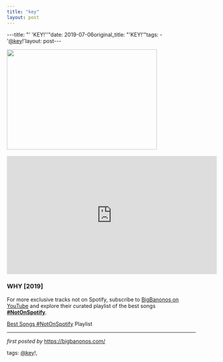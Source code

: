 ```yaml
---
title: "key"
layout: post
---
```

---title: "' 'KEY!''"date: 2019-07-06original_title: "'KEY!'"tags:  - '[@key](/tags/key/)!'layout: post---<div class="separator" ><a href="https://image-cdn.hypb.st/https%3A%2F%2Fhypebeast.com%2Fimage%2F2019%2F06%2Fkey-so-emotional-mixtape-stream-0.jpg?q=75&w=800&cbr=1&fit=max" imageanchor="1"><img border="0" src="https://image-cdn.hypb.st/https%3A%2F%2Fhypebeast.com%2Fimage%2F2019%2F06%2Fkey-so-emotional-mixtape-stream-0.jpg?q=75&w=800&cbr=1&fit=max" width="400" height="267" data-original-width="800" data-original-height="533" /></a></div><br /><iframe width="560" height="315" src="https://www.youtube.com/embed/videoseries?list=PLtuNtuTatqI3oe8i4ZKmRaGd10_SBCbYJ" frameborder="0" allow="accelerometer; autoplay; encrypted-media; gyroscope; picture-in-picture" allowfullscreen></iframe><br /><h3>WHY [2019]</h3><!--Subscribe and Playlist Links--><div>    <p>For more exclusive tracks not on Spotify, subscribe to <a href="https://www.youtube.com/[@BigBanonos](/tags/BigBanonos/)" target="_blank">BigBanonos on YouTube</a> and explore their curated playlist of the best songs <strong>[#NotOnSpotify](/tags/NotOnSpotify/)</strong>.</p>    <p><a href="https://www.youtube.com/playlist?list=PLtuNtuTatqI0kFahUCbtbfenC_ET5O_tr" target="_blank">Best Songs [#NotOnSpotify](/tags/NotOnSpotify/) Playlist<br /></a></p></div><hr /><p><em>first posted by</em> <a href="https://bigbanonos.com/" rel="noopener" target="_new">https://bigbanonos.com/</a></p><p>tags: [@key](/tags/key/)!,</p>